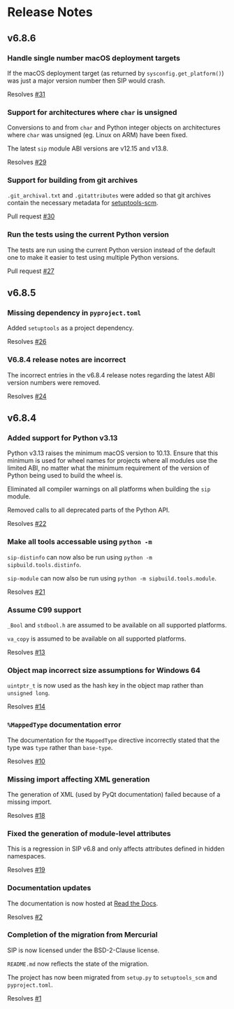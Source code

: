 # Release Notes


## v6.8.6

### Handle single number macOS deployment targets

If the macOS deployment target (as returned by `sysconfig.get_platform()`)
was just a major version number then SIP would crash.

Resolves [#31](https://github.com/Python-SIP/sip/issues/31)

### Support for architectures where `char` is unsigned

Conversions to and from `char` and Python integer objects on architectures
where `char` was unsigned (eg. Linux on ARM) have been fixed.

The latest `sip` module ABI versions are v12.15 and v13.8.

Resolves [#29](https://github.com/Python-SIP/sip/issues/29)

### Support for building from git archives

`.git_archival.txt` and `.gitattributes` were added so that git archives
contain the necessary metadata for [setuptools-scm](https://setuptools-scm.readthedocs.io/en/stable/usage#git-archives).

Pull request [#30](https://github.com/Python-SIP/sip/pull/30)

### Run the tests using the current Python version

The tests are run using the current Python version instead of the default
one to make it easier to test using multiple Python versions.

Pull request [#27](https://github.com/Python-SIP/sip/pull/27)


## v6.8.5

### Missing dependency in `pyproject.toml`

Added `setuptools` as a project dependency.

Resolves [#26](https://github.com/Python-SIP/sip/issues/26)

### V6.8.4 release notes are incorrect

The incorrect entries in the v6.8.4 release notes regarding the latest ABI
version numbers were removed.

Resolves [#24](https://github.com/Python-SIP/sip/issues/24)


## v6.8.4

### Added support for Python v3.13

Python v3.13 raises the minimum macOS version to 10.13.  Ensure that this
minimum is used for wheel names for projects where all modules use the limited
ABI, no matter what the minimum requirement of the version of Python being used
to build the wheel is.

Eliminated all compiler warnings on all platforms when building the `sip`
module.

Removed calls to all deprecated parts of the Python API.

Resolves [#22](https://github.com/Python-SIP/sip/issues/22)

### Make all tools accessable using `python -m`

`sip-distinfo` can now also be run using `python -m sipbuild.tools.distinfo`.

`sip-module` can now also be run using `python -m sipbuild.tools.module`.

Resolves [#21](https://github.com/Python-SIP/sip/issues/21)

### Assume C99 support

`_Bool` and `stdbool.h` are assumed to be available on all supported platforms.

`va_copy` is assumed to be available on all supported platforms.

Resolves [#13](https://github.com/Python-SIP/sip/issues/13)

### Object map incorrect size assumptions for Windows 64

`uintptr_t` is now used as the hash key in the object map rather than
`unsigned long`.

Resolves [#14](https://github.com/Python-SIP/sip/issues/14)

### `%MappedType` documentation error

The documentation for the `MappedType` directive incorrectly stated that the
type was `type` rather than `base-type`.

Resolves [#10](https://github.com/Python-SIP/sip/issues/10)

### Missing import affecting XML generation

The generation of XML (used by PyQt documentation) failed because of a missing
import.

Resolves [#18](https://github.com/Python-SIP/sip/issues/18)

### Fixed the generation of module-level attributes

This is a regression in SIP v6.8 and only affects attributes defined in hidden
namespaces.

Resolves [#19](https://github.com/Python-SIP/sip/issues/19)

### Documentation updates

The documentation is now hosted at
[Read the Docs](https://python-sip.readthedocs.io).

Resolves [#2](https://github.com/Python-SIP/sip/issues/2)

### Completion of the migration from Mercurial

SIP is now licensed under the BSD-2-Clause license.

`README.md` now reflects the state of the migration.

The project has now been migrated from `setup.py` to `setuptools_scm` and
`pyproject.toml`.

Resolves [#1](https://github.com/Python-SIP/sip/issues/1)
